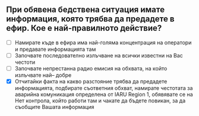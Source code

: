 ## При обявена бедствена ситуация имате информация, която трябва да предадете в ефир. Кое е най-правилното действие?

<!-- Верният отговор е отбелязан с [X] -->

- [ ] Намирате къде в ефира има най-голяма концентрация на оператори и предавате информацията там
- [ ] Започвате последователно излъчване на всички известни на Вас честоти
- [ ] Започвате непрестанна радио емисия на обхвата, на който излъчвате най– добре
- [X] Отчитайки факта на какво разстояние трябва да предадете информацията, подбирате съответния обхват, намирате честотата за аварийна комуникация определена от IARU Region 1, обявявате се на Нет контрола, който работи там и чакате да бъдете повикан, за да съобщите Вашата информация
